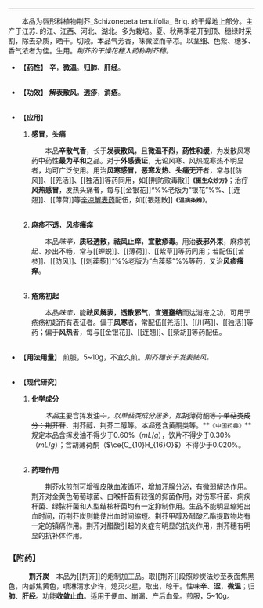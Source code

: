 ---

&emsp;&emsp;本品为唇形科植物荆芥_Schizonepeta tenuifolia_ Briq. 的干燥地上部分。主产于江苏. 的江、江西、河北、湖北。多为栽培。夏、秋两季花开到顶、穗绿时采割，除去杂质，晒干。切段。本品气芳香，味微涩而辛凉。以茎细、色紫、穗多、香气浓者为佳。生用。<dfn>荆芥的干燥花穗入药称荆芥穗。</dfn>

- 【**药性**】
	**辛**，**微温**。**归肺**、**肝经**。<br></br>

- 【**功效**】
	**解表散风**，**透疹**，**消疮**。<br></br>

- 【**应用**】
	1. **感冒**，**头痛**
		
		&emsp;&emsp;本品**辛散气香**，长于**发表散风**，且**微温不烈**，**药性和缓**，为发散风寒药中药性**最为平和**之品。对于**外感表证**，无论风寒、风热或寒热不明显者，均可广泛使用。用治**风寒感冒**，**恶寒发热**、**头痛无汗**者，常与[[防风]]、[[羌活]]、[[独活]]等药同用，如[[荆防败毒散]]**`《摄生众妙方》`**；治疗**风热感冒**，发热头痛者，每与[[金银花]]<dfn>\*</dfn>%%老版为“银花”%%、[[连翘]]、[[薄荷]]等<ins>辛凉解表药</ins>配伍，如[[银翘散]]**`《温病条辨》`**。<br></br>
	
	2. **麻疹不透**，**风疹瘙痒**
		
		&emsp;&emsp;本品<dfn>味辛，</dfn>**质轻透散**，**祛风止痒**，**宣散疹毒**。用治**表邪外束**，麻疹初起、疹出不畅，常与[[蝉蜕]]、[[薄荷]]、[[紫草]]等药同用；若配伍[[苦参]]、[[防风]]、[[刺蒺藜]]<dfn>\*</dfn>%%老版为“白蒺藜”%%等药，又治**风疹瘙痒**。<br></br>
	
	3. **疮疡初起**
		
		&emsp;&emsp;本品<dfn>味辛，</dfn>能**祛风解表**，**透散邪气**，**宣通壅结**而达消疮之功，可用于疮疡初起而有表证者。偏于**风寒**者，常配伍[[羌活]]、[[川芎]]、[[独活]]等药；偏于**风热**者，每与[[金银花]]、[[连翘]]、[[柴胡]]等药配伍。<br></br>

- 【**用法用量**】
	煎服，5~10g，不宜久煎。<dfn>荆芥穗长于发表祛风。</dfn><br></br>

- 【**现代研究**】
	1. **化学成分**
		
		&emsp;&emsp;<dfn>本品</dfn>主要含挥发油~~：~~<dfn>，以单萜类成分居多，如</dfn>胡薄荷酮~~等；单萜类成分：荆芥苷~~<dfn>、</dfn>荆芥醇<dfn>、</dfn>荆芥二醇等。<dfn>本品</dfn>还含黄酮类等。**`《中国药典》`**规定本品含挥发油不得少于0.60%（$mL/g$），饮片不得少于0.30%（$mL/g$）；含胡薄荷酮（$\ce{C_{10}H_{16}O}$）不得少于0.020%。<br></br>
	
	2. **药理作用**
		
		&emsp;&emsp;荆芥水煎剂可增强皮肤血液循环，增加汗腺分泌，有微弱解热作用。荆芥对金黄色葡萄球菌、白喉杆菌有较强的抑菌作用，对伤寒杆菌、痢疾杆菌、绿脓杆菌和人型结核杆菌均有一定抑制作用。生品不能明显缩短出血时间，而荆芥炭则能使出血时间缩短。荆芥甲醇及醋酸乙酯提取物均有一定的镇痛作用。荆芥对醋酸引起的炎症有明显的抗炎作用，荆芥穗有明显的抗补体作用。

### 【附药】

&emsp;&emsp;&emsp;**荆芥炭**&emsp;本品为[[荆芥]]的炮制加工品。取[[荆芥]]段照炒炭法炒至表面焦黑色，内部焦黄色，喷淋清水少许，熄灭火星，取出，晾干。性味**辛**、**涩**，**微温**；归**肺**、**肝经**。功能**收敛止血**。适用于便血、崩漏、产后血晕。煎服，5~10g。
